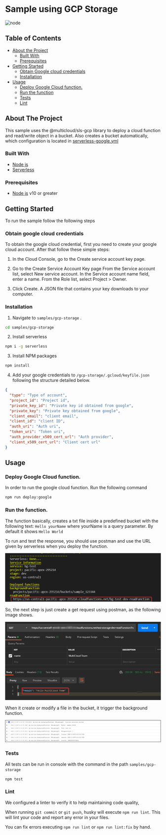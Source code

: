 # Sample using GCP Storage

![node](https://img.shields.io/badge/node-10.0-green)

## Table of Contents

* [About the Project](#about-the-project)
  * [Built With](#built-with)
  * [Prerequisites](#prerequisites)
* [Getting Started](#getting-started)
  * [Obtain Google cloud credentials](#obtain-google-cloud-credentials)
  * [Installation](#installation)
* [Usage](#usage)
  * [Deploy Google Cloud function.](#deploy-google-cloud-function)
  * [Run the function](#run-the-function)
  * [Tests](#tests)
  * [Lint](#lint)

## About The Project

This sample uses the @multicloud/sls-gcp library to deploy a cloud function and read/write object in a bucket. Also creates a bucket automatically, which configuration is located in [serverless-google.yml](serverless-google.yml)


### Built With

* [Node js](https://nodejs.org/es/)
* [Serverless](https://serverless.com/)

### Prerequisites

- [Node js](https://nodejs.org/es/) v10 or greater

## Getting Started

To run the sample follow the following steps

### Obtain google cloud credentials

To obtain the google cloud credential, first you need to create your google cloud account. After that follow these simple steps:

1. In the Cloud Console, go to the Create service account key page.

2. Go to the Create Service Account Key page
  From the Service account list, select New service account.
  In the Service account name field, enter a name.
  From the Role list, select Project > Owner.

3. Click Create. A JSON file that contains your key downloads to your computer.

### Installation

1. Navigate to `samples/gcp-storage` .

```sh
cd samples/gcp-storage
```

2. Install serverless

```sh
npm i -g serverless
```

3. Install NPM packages

```sh
npm install
```
4. Add your google credentials to `/gcp-storage/.gcloud/keyfile.json` following the structure detailed below.

```json
{
  "type": "Type of account",
  "project_id": "Project id",
  "private_key_id": "Private key id obtained from google",
  "private_key": "Private key obtained from google",
  "client_email": "client email",
  "client_id": "client ID",
  "auth_uri": "Auth uri",
  "token_uri": "Token uri",
  "auth_provider_x509_cert_url": "Auth provider",
  "client_x509_cert_url": "Client cert url"
}
```

## Usage

### Deploy Google Cloud function.

In order to run the google cloud function. Run the following command

```sh
npm run deploy:google
```

### Run the function.

The function basically, creates a txt file inside a predefined bucket with the following text: `Hello yourName` where yourName is a query parameter. By default it shows `Hello World`

To run and test the response, you should use postman and use the URL given by serverless when you deploy the function.

![cloud-function-deployed](./images/cloud-function-deployed.png)

So, the next step is just create a get request using postman, as the following image shows.

![postman-response](./images/result-postman.png)

When it create or modify a file in the bucket, it trigger the background function.

![background-function-response](./images/result-background.png)

### Tests

All tests can be run in console with the command in the path `samples/gcp-storage`

```sh
npm test
```

### Lint

We configured a linter to verify it to help maintaining code quality,

When running `git commit` or `git push`, husky will execute `npm run lint`. This will lint your code and report any error in your files.

You can fix errors executing `npm run lint` or `npm run lint:fix` by hand.
